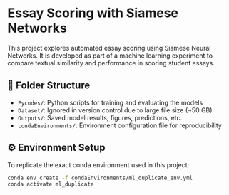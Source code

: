 # Essay Scoring with Siamese Networks

This project explores automated essay scoring using Siamese Neural Networks. It is developed as part of a machine learning experiment to compare textual similarity and performance in scoring student essays.

## 📁 Folder Structure

- `Pycodes/`: Python scripts for training and evaluating the models
- `Dataset/`: Ignored in version control due to large file size (~50 GB)
- `Outputs/`: Saved model results, figures, predictions, etc.
- `condaEnvironments/`: Environment configuration file for reproducibility

## ⚙️ Environment Setup

To replicate the exact conda environment used in this project:

```bash
conda env create -f condaEnvironments/ml_duplicate_env.yml
conda activate ml_duplicate
